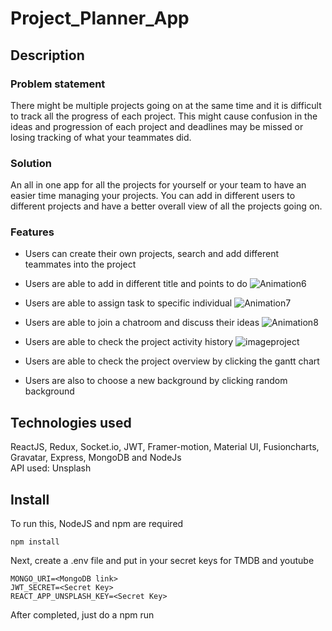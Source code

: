 # Project_Planner_App

## Description

### Problem statement

There might be multiple projects going on at the same time and it is difficult to track all the progress of each project. This might cause confusion in the ideas and progression of each project and deadlines may be missed or losing tracking of what your teammates did.

### Solution

An all in one app for all the projects for yourself or your team to have an easier time managing your projects. You can add in different users to different projects and have a better overall view of all the projects going on.

### Features

- Users can create their own projects, search and add different teammates into the project
- Users are able to add in different title and points to do
![Animation6](https://user-images.githubusercontent.com/78722564/118404351-2e71c880-b6a5-11eb-8846-b6ecfd1749ac.gif)

- Users are able to assign task to specific individual
![Animation7](https://user-images.githubusercontent.com/78722564/118404355-2fa2f580-b6a5-11eb-8ec3-149d6988048b.gif)

- Users are able to join a chatroom and discuss their ideas
![Animation8](https://user-images.githubusercontent.com/78722564/118404440-6bd65600-b6a5-11eb-9e12-9e2793121132.gif)

- Users are able to check the project activity history
![imageproject](https://user-images.githubusercontent.com/78722564/118404325-100bcd00-b6a5-11eb-9c1d-5e8b0ecc84d2.png)

- Users are able to check the project overview by clicking the gantt chart
- Users are also to choose a new background by clicking random background

## Technologies used

ReactJS, Redux, Socket.io, JWT, Framer-motion, Material UI, Fusioncharts, Gravatar, Express, MongoDB and NodeJs  
API used: Unsplash

## Install

To run this, NodeJS and npm are required

```
npm install
```

Next, create a .env file and put in your secret keys for TMDB and youtube

```
MONGO_URI=<MongoDB link>
JWT_SECRET=<Secret Key>
REACT_APP_UNSPLASH_KEY=<Secret Key>
```

After completed, just do a npm run
